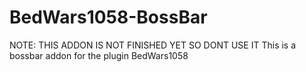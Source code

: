 # BedWars1058-BossBar
NOTE: THIS ADDON IS NOT FINISHED YET SO DONT USE IT
This is a bossbar addon for the plugin BedWars1058
